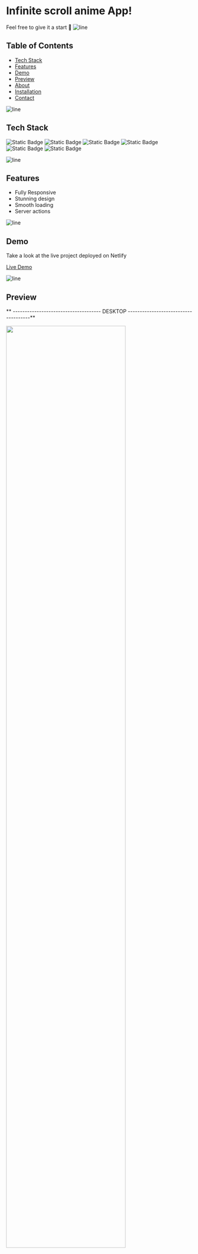 
# Infinite scroll anime App! 

Feel free to give it a start 🌟
![line]

## Table of Contents

- [Tech Stack](#tech-stack)
- [Features](#features)
- [Demo](#demo)
- [Preview](#preview)
- [About](#about)
- [Installation](#installation)
- [Contact](#contact)

![line]

## Tech Stack
![Static Badge](https://img.shields.io/badge/TypeScript-black?style=for-the-badge&logo=typescript)
![Static Badge](https://img.shields.io/badge/next%2Fjs-black?style=for-the-badge&logo=nextdotjs)
![Static Badge](https://img.shields.io/badge/Tailwind-black?style=for-the-badge&logo=tailwindcss)
![Static Badge](https://img.shields.io/badge/CSS-black?style=for-the-badge&logo=CSS3)
![Static Badge](https://img.shields.io/badge/server%2Faction-black?style=for-the-badge&logo=nextdotjs)
![Static Badge](https://img.shields.io/badge/Netlify-black?style=for-the-badge&logo=netlify)


![line]

## Features
- Fully Responsive
- Stunning design
- Smooth loading
- Server actions
  
![line]

## Demo

Take a look at the live project deployed on Netlify

[Live Demo](https://next-js-server-action.vercel.app/)

![line]

## Preview

** ------------------------------------- DESKTOP  -------------------------------------**

<img src="https://github.com/Sky-De/Next-Js-Server-Action/assets/79264045/503d8fb0-5001-49be-816f-43a94d44dc0a" width="80%">

<img src="https://github.com/Sky-De/Next-Js-Server-Action/assets/79264045/e76dfe48-ec2c-4f7e-b412-23143176f77e" width="80%">

** -------------------------------------- Mobile ------------------------------------**

<img src="https://github.com/Sky-De/Next-Js-Server-Action/assets/79264045/4e41822f-a2df-43fb-9955-d7050d582641" width="270">

<img src="https://github.com/Sky-De/Next-Js-Server-Action/assets/79264045/34ca4bf0-9310-4a0e-913d-fcf019887970" width="270">

![line]

## About

Welcome to [Project Name], a Next.js project built with TypeScript and Framer Motion. This project aims to provide users with a seamless and enjoyable experience of infinite loading on scroll, enhanced by smooth animations.

**Infinite Scroll:** Scroll through the content endlessly without the need for manual pagination.

**Smooth Animations:** Enjoy a visually pleasing experience with Framer Motion, which brings fluid animations to enhance the user interface.

**Reactivity with TypeScript:** Leverage the benefits of TypeScript for a more robust and maintainable codebase, ensuring a smooth development experience.

![line]

## Installation

Provided step-by-step instructions on how to install and run this project locally.

```bash
# Clone the repository
git clone https://github.com/Sky-De/Next-Js-Server-Action

# Change directory

# Install dependencies
npm install

# Run the project
npm run start
```
![line]

[line]: https://user-images.githubusercontent.com/75939390/137615281-3a875960-92cc-407f-97fe-fd2319bdb252.png
## Contact

**skyDe**

[LinkedIn](https://www.linkedin.com/in/sky-de-763248228)

[GitHub](https://github.com/Sky-De)

[Twitter](https://twitter.com/SkyDe1991?t=b2SJxGA4wmHwwgxDUUtE8Q&s=09)
